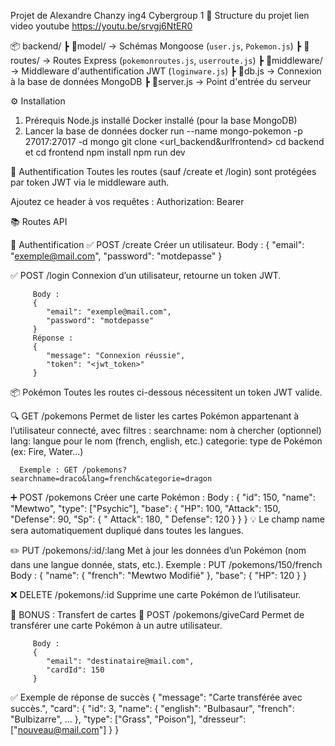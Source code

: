 Projet de Alexandre Chanzy ing4 Cybergroup 1
🧠 Structure du projet
lien video youtube
https://youtu.be/srvgj6NtER0

📦 backend/
 ┣ 📂model/            → Schémas Mongoose (`user.js`, `Pokemon.js`)
 ┣ 📂routes/           → Routes Express (`pokemonroutes.js`, `userroute.js`)
 ┣ 📂middleware/       → Middleware d'authentification JWT (`loginware.js`)
 ┣ 📜db.js             → Connexion à la base de données MongoDB
 ┣ 📜server.js         → Point d'entrée du serveur

⚙️ Installation
   1. Prérequis
   Node.js installé
   Docker installé (pour la base MongoDB)
   2. Lancer la base de données
   docker run --name mongo-pokemon -p 27017:27017 -d mongo
      git clone <url_backend&urlfrontend>
      cd backend et cd frontend
      npm install
      npm run dev

🔐 Authentification
Toutes les routes (sauf /create et /login) sont protégées par token JWT via le middleware auth.

Ajoutez ce header à vos requêtes :
Authorization: Bearer <token>

📚 Routes API

🔑 Authentification
   ✅ POST /create
      Créer un utilisateur.
         Body :
         {
            "email": "exemple@mail.com",
            "password": "motdepasse"
         }


   ✅ POST /login
      Connexion d’un utilisateur, retourne un token JWT.

         Body :
         {
            "email": "exemple@mail.com",
            "password": "motdepasse"
         }
         Réponse :
         {
            "message": "Connexion réussie",
            "token": "<jwt_token>"
         }

📦 Pokémon
Toutes les routes ci-dessous nécessitent un token JWT valide.

   🔍 GET /pokemons
      Permet de lister les cartes Pokémon appartenant à l’utilisateur connecté, avec filtres :
      searchname: nom à chercher (optionnel)
      lang: langue pour le nom (french, english, etc.)
      categorie: type de Pokémon (ex: Fire, Water...)

      Exemple : GET /pokemons?searchname=draco&lang=french&categorie=dragon

   ➕ POST /pokemons
      Créer une carte Pokémon :
         Body :
         {
         "id": 150,
         "name": "Mewtwo",
         "type": ["Psychic"],
         "base": {
            "HP": 100,
            "Attack": 150,
            "Defense": 90,
            "Sp": {
               " Attack": 180,
               " Defense": 120
            }
         }
         }
      💡 Le champ name sera automatiquement dupliqué dans toutes les langues.


   ✏️ PUT /pokemons/:id/:lang
      Met à jour les données d’un Pokémon (nom dans une langue donnée, stats, etc.).
      Exemple : PUT /pokemons/150/french
         Body :
         {
            "name": {
               "french": "Mewtwo Modifié"
            },
            "base": {
               "HP": 120
            }
         }

   ❌ DELETE /pokemons/:id
      Supprime une carte Pokémon de l’utilisateur.

   🎁 BONUS : Transfert de cartes
      🔁 POST /pokemons/giveCard
      Permet de transférer une carte Pokémon à un autre utilisateur.

         Body :
         {
            "email": "destinataire@mail.com",
            "cardId": 150
         }
   

✅ Exemple de réponse de succès
   {
      "message": "Carte transférée avec succès.",
      "card": {
         "id": 3,
         "name": {
            "english": "Bulbasaur",
            "french": "Bulbizarre",
            ...
         },
         "type": ["Grass", "Poison"],
         "dresseur": ["nouveau@mail.com"]
      }
   }


   
